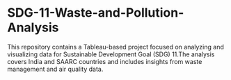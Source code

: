 # SDG-11-Waste-and-Pollution-Analysis
This repository contains a Tableau-based project focused on analyzing and visualizing data for Sustainable Development Goal (SDG) 11.The analysis covers India and SAARC countries and includes insights from waste management and air quality data.
